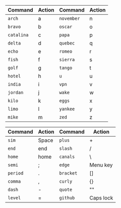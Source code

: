 Command         | Action        | Command         | Action        
--------------- | ------------- | --------------- | ------------- 
`arch`          | a             | `november`      | n             
`bravo`         | b             | `oscar`         | o             
`catalina`      | c             | `papa`          | p             
`delta`         | d             | `quebec`        | q             
`echo`          | e             | `romeo`         | r             
`fish`          | f             | `sierra`        | s             
`golf`          | g             | `tango`         | t             
`hotel`         | h             | `u`             | u             
`india`         | i             | `vpn`           | v             
`jordan`        | j             | `wake`          | w             
`kilo`          | k             | `eggs`          | x             
`limo`          | l             | `yankee`        | y             
`mike`          | m             | `zed`           | z             

Command         | Action        | Command         | Action        
--------------- | ------------- | --------------- | ------------- 
`sim`           | Space         | `plus`          | +             
`end`           | end           | `slash`         | /             
`home`          | home          | `canals`        | \             
`semi`          | ;             | `edge`          | Menu key      
`period`        | .             | `bracket`       | []            
`comma`         | ,             | `curly`         | {}            
`dash`          | -             | `quote`         | ""            
`level`         | =             | `github`        | Caps lock     